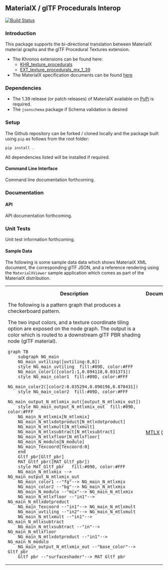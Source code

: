 ## MaterialX / glTF Procedurals Interop

[![Build Status](https://github.com/KhronosGroup/glTF-MaterialX-Converter/workflows/main/badge.svg)](https://github.com/KhronosGroup/glTF-MaterialX-Converter/actions?query=branch%3Amain)

### Introduction

This package supports the bi-directional translation between MaterialX material graphs and the glTF Procedural Textures extension.

- The Khronos extensions can be found here:
  - <a href="https://github.com/KhronosGroup/glTF/tree/KHR_texture_procedurals/extensions/2.0/Khronos/KHR_texture_procedurals">KHR_texture_procedurals</a>
  - <a href="https://github.com/KhronosGroup/glTF/tree/KHR_texture_procedurals/extensions/2.0/Vendor/EXT_texture_procedurals_mx_1_39">EXT_texture_procedurals_mx_1_39</a>
- The MaterialX specification documents can be found <a href="https://github.com/AcademySoftwareFoundation/MaterialX/tree/main/documents/Specification">here</a>

### Dependencies

- The 1.39 release (or patch releases) of MaterialX available on 
<a href="https://pypi.org/project/MaterialX/">PyPi</a> is required.
- The <code>jsonschema</code> package if Schema validation is desired

### Setup

The Github repository can be forked / cloned locally and the package built using `pip` as follows from the root folder:

`pip install .`

All dependencies listed will be installed if required. 

#### Command Line Interface

Command line documentation forthcoming.

### Documentation

#### API

API documentation forthcoming.

### Unit Tests

Unit test information forthcoming. 

#### Sample Data

The following is some sample data data which shows MaterialX XML document, the corresponding glTF JSON, and a reference rendering using the `MaterialXViewer` sample application which comes as part of the MaterialX distribution.  

<table>
<tr>
<th>Description
<th>Documents
<th>Reference Image

<tr>
<td>The following is a pattern graph that produces a checkerboard pattern. 

The two input colors, and a texture coordinate tiling option are exposed on the node graph. The output is a color which is routed to a downstream glTF PBR shading node (glTF material).

```mermaid
graph TB
    subgraph NG_main
    NG_main_uvtiling([uvtiling:8,8])
    style NG_main_uvtiling  fill:#09D, color:#FFF
    NG_main_color1([color1:1,0.094118,0.031373])
    style NG_main_color1  fill:#09D, color:#FFF
    NG_main_color2([color2:0.035294,0.090196,0.878431])
    style NG_main_color2  fill:#09D, color:#FFF
    NG_main_output_N_mtlxmix_out([output_N_mtlxmix_out])
    style NG_main_output_N_mtlxmix_out  fill:#09D, color:#FFF
    NG_main_N_mtlxmix[N_mtlxmix]
    NG_main_N_mtlxdotproduct[N_mtlxdotproduct]
    NG_main_N_mtlxmult[N_mtlxmult]
    NG_main_N_mtlxsubtract[N_mtlxsubtract]
    NG_main_N_mtlxfloor[N_mtlxfloor]
    NG_main_N_modulo[N_modulo]
    NG_main_Texcoord[Texcoord:0]
    end
    Gltf_pbr[Gltf_pbr]
    MAT_Gltf_pbr([MAT_Gltf_pbr])
    style MAT_Gltf_pbr   fill:#090, color:#FFF
    NG_main_N_mtlxmix --> NG_main_output_N_mtlxmix_out
    NG_main_color1 --"fg"--> NG_main_N_mtlxmix
    NG_main_color2 --"bg"--> NG_main_N_mtlxmix
    NG_main_N_modulo --"mix"--> NG_main_N_mtlxmix
    NG_main_N_mtlxfloor --"in1"--> NG_main_N_mtlxdotproduct
    NG_main_Texcoord --"in1"--> NG_main_N_mtlxmult
    NG_main_uvtiling --"in2"--> NG_main_N_mtlxmult
    NG_main_N_mtlxmult --"in1"--> NG_main_N_mtlxsubtract
    NG_main_N_mtlxsubtract --"in"--> NG_main_N_mtlxfloor
    NG_main_N_mtlxdotproduct --"in1"--> NG_main_N_modulo
    NG_main_output_N_mtlxmix_out --"base_color"--> Gltf_pbr
    Gltf_pbr --"surfaceshader"--> MAT_Gltf_pbr
```
</td>
<td>
<a href="$TOP/tests/data/checkerboard_graph.mtlx">MTLX</a>
<a href="$TOP/tests/data/checkerboard_graph.gltf">GLTF</a>
</td>
<td><img src="$TOP/tests/data/checkerboard_graph.png">
</td>
</tr>

</table>
